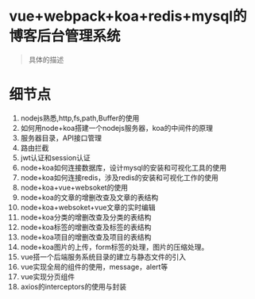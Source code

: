 # vue+webpack+koa+redis+mysql的博客后台管理系统
> 具体的描述
# 细节点
1. nodejs熟悉,http,fs,path,Buffer的使用
2. 如何用node+koa搭建一个nodejs服务器，koa的中间件的原理
2. 服务器目录，API接口管理
3. 路由拦截
4. jwt认证和session认证
5. node+koa如何连接数据库，设计mysql的安装和可视化工具的使用
6. node+koa如何连接redis，涉及redis的安装和可视化工作的使用
7. node+koa+vue+websoket的使用
8. node+koa的文章的增删改查及文章的表结构
9. node+koa+websoket+vue文章的实时编辑
10. node+koa分类的增删改查及分类的表结构
11. node+koa标签的增删改查及标签的表结构
12. node+koa项目的增删改查及项目的表结构
13. node+koa图片的上传，form标签的处理，图片的压缩处理。
14. vue搭一个后端服务系统目录的建立与静态文件的引入
15. vue实现全局的组件的使用，message，alert等
16. vue实现分页组件
17. axios的interceptors的使用与封装
